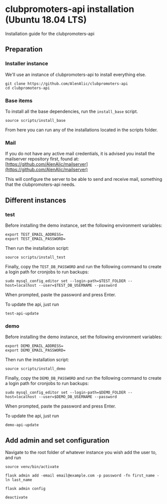 # clubpromoters-api installation (Ubuntu 18.04 LTS)
Installation guide for the clubpromoters-api

## Preparation


### Installer instance
We'll use an instance of clubpromoters-api to install everything else.

    git clone https://github.com/AlenAlic/clubpromoters-api
    cd clubpromoters-api
    
### Base items
To install all the base dependencies, run the `install_base` script.

    source scripts/install_base
    
From here you can run any of the installations located in the scripts folder.


### Mail
If you do not have any active mail credentials, it is advised you install the mailserver repository first, found at: [https://github.com/AlenAlic/mailserver](https://github.com/AlenAlic/mailserver) 

This will configure the server to be able to send and receive mail, something that the clubpromoters-api needs. 


## Different instances

### test
Before installing the demo instance, set the following environment variables:

    export TEST_EMAIL_ADDRESS=
    export TEST_EMAIL_PASSWORD=
Then run the installation script:

    source scripts/install_test
Finally, copy the `TEST_DB_PASSWORD` and run the following command to create a login path for cronjobs to run backups:

    sudo mysql_config_editor set --login-path=$TEST_FOLDER --host=localhost --user=$TEST_DB_USERNAME --password
When prompted, paste the password and press Enter.

To update the api, just run

    test-api-update

### demo
Before installing the demo instance, set the following environment variables:

    export DEMO_EMAIL_ADDRESS=
    export DEMO_EMAIL_PASSWORD=
Then run the installation script:

    source scripts/install_demo
Finally, copy the `DEMO_DB_PASSWORD` and run the following command to create a login path for cronjobs to run backups:

    sudo mysql_config_editor set --login-path=$DEMO_FOLDER --host=localhost --user=$DEMO_DB_USERNAME --password
When prompted, paste the password and press Enter.

To update the api, just run

    demo-api-update


## Add admin and set configuration
Navigate to the root folder of whatever instance you wish add the user to, and run
    
    source venv/bin/activate

    flask admin add -email email@example.com -p password -fn first_name -ln last_name
    
    flask admin config
    
    deactivate
